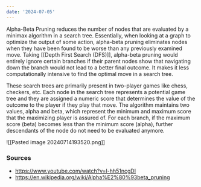 ```yaml
---
date: '2024-07-05'
---
```


Alpha-Beta Pruning reduces the number of nodes that are evaluated by a minimax algorithm in a search tree. Essentially, when looking at a graph to optimize the output of some action, alpha-beta pruning eliminates nodes when they have been found to be worse than any previously examined move. Taking [[Depth First Search (DFS)]], alpha-beta pruning would entirely ignore certain branches if their parent nodes show that navigating down the branch would not lead to a better final outcome. It makes it less computationally intensive to find the optimal move in a search tree.

These search trees are primarily present in two-player games like chess, checkers, etc. Each node in the search tree represents a potential game tree and they are assigned a numeric score that determines the value of the outcome to the player if they play that move. The algorithm maintains two values, alpha and beta, which represent the minimum and maximum score that the maximizing player is assured of. For each branch, if the maximum score (beta) becomes less than the minimum score (alpha), further descendants of the node do not need to be evaluated anymore.

![[Pasted image 20240714193520.png]]
### Sources
- https://www.youtube.com/watch?v=l-hh51ncgDI
- https://en.wikipedia.org/wiki/Alpha%E2%80%93beta_pruning